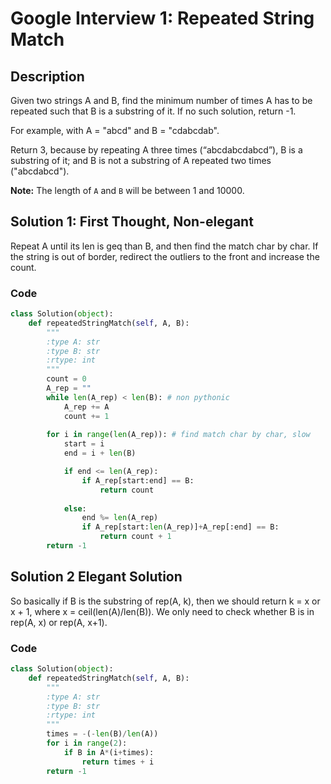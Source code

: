 # Google Interview 1: Repeated String Match

## Description

Given two strings A and B, find the minimum number of times A has to be repeated such that B is a substring of it. If no such solution, return -1.

For example, with A = "abcd" and B = "cdabcdab".

Return 3, because by repeating A three times (“abcdabcdabcd”), B is a substring of it; and B is not a substring of A repeated two times ("abcdabcd").

**Note:**
The length of `A` and `B` will be between 1 and 10000.



## Solution 1:  First Thought, Non-elegant

Repeat A until its len is geq than B, and then find the match char by char. If the string is out of border, redirect the outliers to the front and increase the count.



### Code

```python
class Solution(object):
    def repeatedStringMatch(self, A, B):
        """
        :type A: str
        :type B: str
        :rtype: int
        """
        count = 0
        A_rep = ""
        while len(A_rep) < len(B): # non pythonic
            A_rep += A
            count += 1
        
        for i in range(len(A_rep)): # find match char by char, slow
            start = i
            end = i + len(B)

            if end <= len(A_rep):
                if A_rep[start:end] == B:
                    return count
            
            else: 
                end %= len(A_rep)
                if A_rep[start:len(A_rep)]+A_rep[:end] == B:
                    return count + 1
        return -1
```



## Solution 2 Elegant Solution

So basically if B is the substring of rep(A, k), then we should return k = x or x + 1, where x = ceil(len(A)/len(B)). We only need to check whether B is in rep(A, x) or rep(A, x+1).

### Code

```python
class Solution(object):
    def repeatedStringMatch(self, A, B):
        """
        :type A: str
        :type B: str
        :rtype: int
        """
        times = -(-len(B)/len(A))
        for i in range(2):
            if B in A*(i+times):
                return times + i
        return -1
```

